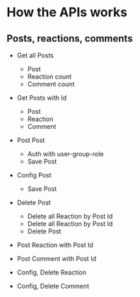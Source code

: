 # How the APIs works

## Posts, reactions, comments

- Get all Posts

  - Post
  - Reaction count
  - Comment count

- Get Posts with Id

  - Post
  - Reaction
  - Comment

- Post Post

  - Auth with user-group-role
  - Save Post

- Config Post

  - Save Post

- Delete Post

  - Delete all Reaction by Post Id
  - Delete all Reaction by Post Id
  - Delete Post

- Post Reaction with Post Id
- Post Comment with Post Id
- Config, Delete Reaction
- Config, Delete Comment
